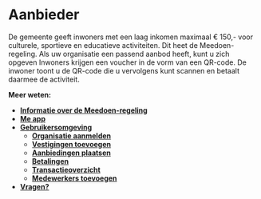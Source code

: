 # Aanbieder

De gemeente geeft inwoners met een laag inkomen maximaal € 150,- voor culturele, sportieve en educatieve activiteiten. Dit heet de Meedoen-regeling. Als uw organisatie een passend aanbod heeft, kunt u zich opgeven
Inwoners krijgen een voucher in de vorm van een QR-code. De inwoner toont u de QR-code die u vervolgens kunt scannen en betaalt daarmee de activiteit.

**Meer weten:**

* **[Informatie over de Meedoen-regeling](https://help.forus.io/nijmegen/aanbieder/algemeen/)**
* **[Me app](https://help.forus.io/nijmegen/aanbieder/me/)**
* **[Gebruikersomgeving](https://help.forus.io/nijmegen/aanbieder/gebruikersomgeving/)**
    * **[Organisatie aanmelden](https://help.forus.io/nijmegen/aanbieder/organisatie/)**
    * **[Vestigingen toevoegen](https://help.forus.io/nijmegen/aanbieder/vestigingen/)**
    * **[Aanbiedingen plaatsen](https://help.forus.io/nijmegen/aanbieder/aanbiedingen/)**
    * **[Betalingen](https://help.forus.io/nijmegen/aanbieder/betalingen/)**
    * **[Transactieoverzicht](https://help.forus.io/nijmegen/aanbieder/transactieoverzicht/)**
    * **[Medewerkers toevoegen](https://help.forus.io/nijmegen/aanbieder/medewerkers/)**
* **[Vragen?](https://help.forus.io/nijmegen/aanbieder/vragen/)**
